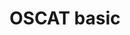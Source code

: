 ---
title: OSCAT basic
layout: branch-redirect
description: This is a versioned section.
weight: -700
---